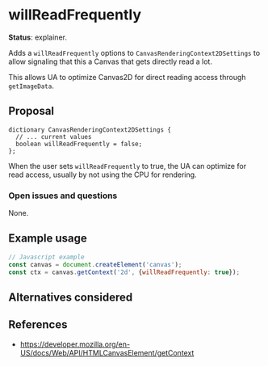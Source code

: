 willReadFrequently
==================
**Status**: explainer.

Adds a `willReadFrequently` options to `CanvasRenderingContext2DSettings` to allow
signaling that this a Canvas that gets directly read a lot.

This allows UA to optimize Canvas2D for direct reading access through `getImageData`.


Proposal
--------

```webidl
dictionary CanvasRenderingContext2DSettings {
  // ... current values
  boolean willReadFrequently = false;
};
```

When the user sets `willReadFrequently` to true, the UA can optimize for read access, usually by not using the CPU for rendering.


### Open issues and questions

None.

Example usage
-------------

```js
// Javascript example
const canvas = document.createElement('canvas');
const ctx = canvas.getContext('2d', {willReadFrequently: true});

```

Alternatives considered
-----------------------


References
----------

- https://developer.mozilla.org/en-US/docs/Web/API/HTMLCanvasElement/getContext
